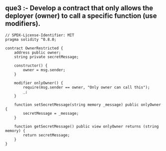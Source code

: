 ## que3 :- Develop a contract that only allows the deployer (owner) to call a specific function (use modifiers).

```
// SPDX-License-Identifier: MIT
pragma solidity ^0.8.0;

contract OwnerRestricted {
    address public owner;
    string private secretMessage;
    
    constructor() {
        owner = msg.sender;
    }
    
    modifier onlyOwner() {
        require(msg.sender == owner, "Only owner can call this");
        _;
    }
    
    function setSecretMessage(string memory _message) public onlyOwner {
        secretMessage = _message;
    }
    
    function getSecretMessage() public view onlyOwner returns (string memory) {
        return secretMessage;
    }
}
```

